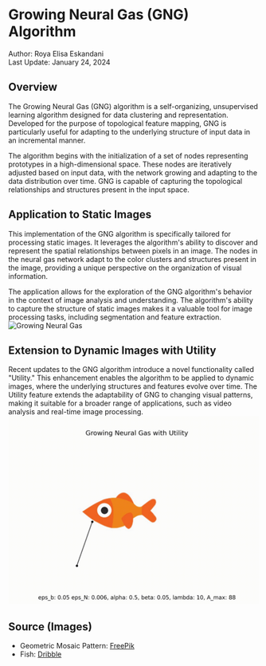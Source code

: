 # Growing Neural Gas (GNG) Algorithm

Author: Roya Elisa Eskandani  
Last Update: January 24, 2024


## Overview

The Growing Neural Gas (GNG) algorithm is a self-organizing, unsupervised learning algorithm designed for data clustering and representation. Developed for the purpose of topological feature mapping, GNG is particularly useful for adapting to the underlying structure of input data in an incremental manner.

The algorithm begins with the initialization of a set of nodes representing prototypes in a high-dimensional space. These nodes are iteratively adjusted based on input data, with the network growing and adapting to the data distribution over time. GNG is capable of capturing the topological relationships and structures present in the input space.


## Application to Static Images

This implementation of the GNG algorithm is specifically tailored for processing static images. It leverages the algorithm's ability to discover and represent the spatial relationships between pixels in an image. The nodes in the neural gas network adapt to the color clusters and structures present in the image, providing a unique perspective on the organization of visual information.

The application allows for the exploration of the GNG algorithm's behavior in the context of image analysis and understanding. The algorithm's ability to capture the structure of static images makes it a valuable tool for image processing tasks, including segmentation and feature extraction.
![Growing Neural Gas](mosaic.gif)


## Extension to Dynamic Images with Utility

Recent updates to the GNG algorithm introduce a novel functionality called "Utility." This enhancement enables the algorithm to be applied to dynamic images, where the underlying structures and features evolve over time. The Utility feature extends the adaptability of GNG to changing visual patterns, making it suitable for a broader range of applications, such as video analysis and real-time image processing.
![Growing Neural Gas with Utility](fish.gif)

## Source (Images)

- Geometric Mosaic Pattern: [FreePik](https://www.freepik.com/free-vector/flat-design-geometric-mosaic-pattern_22376508.htm#query=geometric%20mosaic%20pattern&position=20&from_view=keyword&track=ais&uuid=68164815-dc32-41ab-a88e-9d9f63ccad7e)
- Fish: [Dribble](https://dribbble.com/shots/2865508-Swimming-Fish?utm_source=Clipboard_Shot&utm_campaign=ddebie&utm_content=Swimming%20Fish&utm_medium=Social_Share&utm_source=Clipboard_Shot&utm_campaign=ddebie&utm_content=Swimming%20Fish&utm_medium=Social_Share)